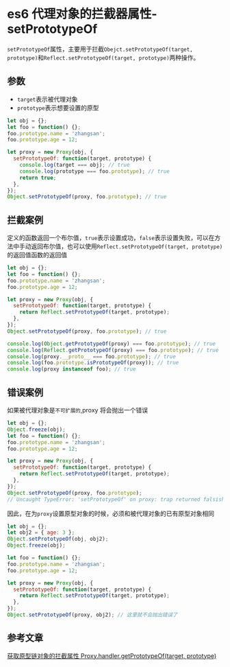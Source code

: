 <!-- Date: 2018-07-13 12:11:21 -->

# es6 代理对象的拦截器属性-setPrototypeOf

`setPrototypeOf`属性，主要用于拦截`Obejct.setPrototypeOf(target, prototype)`和`Reflect.setPrototypeOf(target, prototype)`两种操作。

## 参数

- `target`表示被代理对象
- `prototype`表示想要设置的原型

```js
let obj = {};
let foo = function() {};
foo.prototype.name = 'zhangsan';
foo.prototype.age = 12;

let proxy = new Proxy(obj, {
  setPrototypeOf: function(target, prototype) {
    console.log(target === obj); // true
    console.log(prototype === foo.prototype); // true
    return true;
  },
});
Object.setPrototypeOf(proxy, foo.prototype); // true
```

## 拦截案例

定义的函数返回一个布尔值，`true`表示设置成功，`false`表示设置失败，可以在方法中手动返回布尔值，也可以使用`Reflect.setPrototypeOf(target, prototype)`的返回值函数的返回值

```js
let obj = {};
let foo = function() {};
foo.prototype.name = 'zhangsan';
foo.prototype.age = 12;

let proxy = new Proxy(obj, {
  setPrototypeOf: function(target, prototype) {
    return Reflect.setPrototypeOf(target, prototype);
  },
});
Object.setPrototypeOf(proxy, foo.prototype); // true

console.log(Object.getPrototypeOf(proxy) === foo.prototype); // true
console.log(Reflect.getPrototypeOf(proxy) === foo.prototype); // true
console.log(proxy.__proto__ === foo.prototype); // true
console.log(foo.prototype.isPrototypeOf(proxy)); // true
console.log(proxy instanceof foo); // true
```

## 错误案例

如果被代理对象是`不可扩展的`,proxy 将会抛出一个错误

```js
let obj = {};
Object.freeze(obj);
let foo = function() {};
foo.prototype.name = 'zhangsan';
foo.prototype.age = 12;

let proxy = new Proxy(obj, {
  setPrototypeOf: function(target, prototype) {
    return Reflect.setPrototypeOf(target, prototype);
  },
});
Object.setPrototypeOf(proxy, foo.prototype);
// Uncaught TypeError: 'setPrototypeOf' on proxy: trap returned falsish
```

因此，在为`proxy`设置原型对象的时候，必须和被代理对象的已有原型对象相同

```js
let obj = {};
let obj2 = { age: 3 };
Object.setPrototypeOf(obj, obj2);
Object.freeze(obj);

let foo = function() {};
foo.prototype.name = 'zhangsan';
foo.prototype.age = 12;

let proxy = new Proxy(obj, {
  setPrototypeOf: function(target, prototype) {
    return Reflect.setPrototypeOf(target, prototype);
  },
});
Object.setPrototypeOf(proxy, obj2); // 这里就不会抛出错误了
```

## 参考文章

[获取原型链对象的拦截属性 Proxy.handler.getPrototypeOf(target, prototype)](../es6-proxy-getprototypeof)
